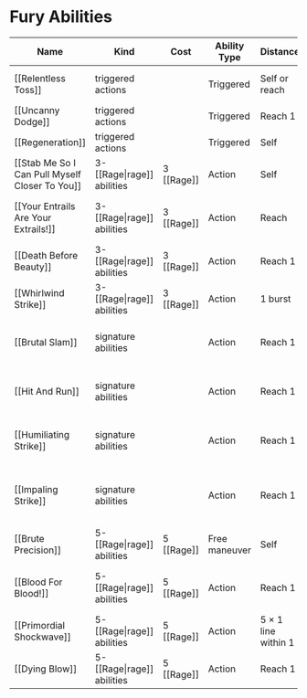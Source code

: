 # Fury Abilities

| Name                                           | Kind                       | Cost       | Ability Type  | Distance            | Target                             |
| ---------------------------------------------- | -------------------------- | ---------- | ------------- | ------------------- | ---------------------------------- |
| [[Relentless Toss]]                            | triggered actions          |            | Triggered     | Self or reach       | Self or 1 creature                 |
| [[Uncanny Dodge]]                              | triggered actions          |            | Triggered     | Reach 1             | Self                               |
| [[Regeneration]]                               | triggered actions          |            | Triggered     | Self                | Self                               |
| [[Stab Me So I Can Pull Myself Closer To You]] | 3-[[Rage\|rage]] abilities | 3 [[Rage]] | Action        | Self                | Self                               |
| [[Your Entrails Are Your Extrails!]]           | 3-[[Rage\|rage]] abilities | 3 [[Rage]] | Action        | Reach               | 1 creature or object               |
| [[Death Before Beauty]]                        | 3-[[Rage\|rage]] abilities | 3 [[Rage]] | Action        | Reach 1             | 1 creature                         |
| [[Whirlwind Strike]]                           | 3-[[Rage\|rage]] abilities | 3 [[Rage]] | Action        | 1 burst             | All enemies                        |
| [[Brutal Slam]]                                | signature abilities        |            | Action        | Reach 1             | 1 creature or object               |
| [[Hit And Run]]                                | signature abilities        |            | Action        | Reach 1             | 1 creature or object               |
| [[Humiliating Strike]]                         | signature abilities        |            | Action        | Reach 1             | 1 creature or object               |
| [[Impaling Strike]]                            | signature abilities        |            | Action        | Reach 1             | 1 creature of your size or smaller |
| [[Brute Precision]]                            | 5-[[Rage\|rage]] abilities | 5 [[Rage]] | Free maneuver | Self                | Self                               |
| [[Blood For Blood!]]                           | 5-[[Rage\|rage]] abilities | 5 [[Rage]] | Action        | Reach 1             | 1 creature or object               |
| [[Primordial Shockwave]]                       | 5-[[Rage\|rage]] abilities | 5 [[Rage]] | Action        | 5 × 1 line within 1 | All enemies                        |
| [[Dying Blow]]                                 | 5-[[Rage\|rage]] abilities | 5 [[Rage]] | Action        | Reach 1             | 1 creature                         |
